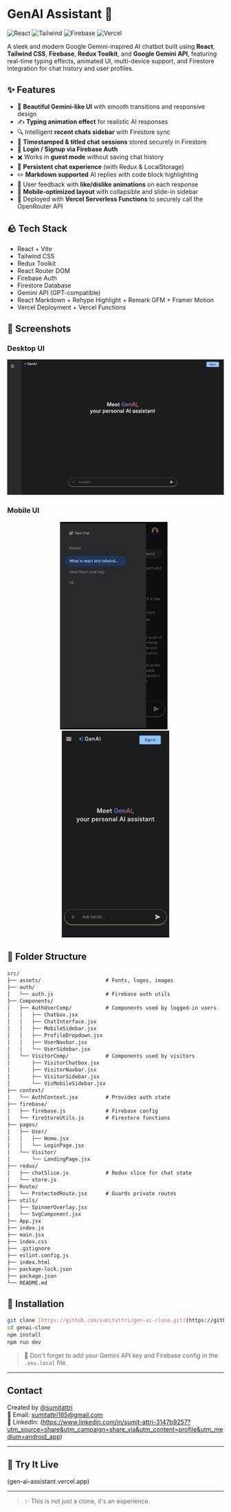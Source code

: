 # GenAI Assistant 🤖

![React](https://img.shields.io/badge/React-20232A?style=for-the-badge&logo=react)
![Tailwind](https://img.shields.io/badge/TailwindCSS-38B2AC?style=for-the-badge&logo=tailwind-css)
![Firebase](https://img.shields.io/badge/Firebase-FFCA28?style=for-the-badge&logo=firebase)
![Vercel](https://img.shields.io/badge/Vercel-000000?style=for-the-badge&logo=vercel)

A sleek and modern Google Gemini-inspired AI chatbot built using **React**, **Tailwind CSS**, **Firebase**, **Redux Toolkit**, and **Google Gemini API**, featuring real-time typing effects, animated UI, multi-device support, and Firestore integration for chat history and user profiles.

## ✨ Features

- 🎉 **Beautiful Gemini-like UI** with smooth transitions and responsive design
- ✍️ **Typing animation effect** for realistic AI responses
- 🔍 Intelligent **recent chats sidebar** with Firestore sync
- 📅 **Timestamped & titled chat sessions** stored securely in Firestore
- 👤 **Login / Signup via Firebase Auth**
- ✖️ Works in **guest mode** without saving chat history
- 📂 **Persistent chat experience** (with Redux & LocalStorage)
- ✏️ **Markdown supported** AI replies with code block highlighting
- 🙋 User feedback with **like/dislike animations** on each response
- 🚀 **Mobile-optimized layout** with collapsible and slide-in sidebar
- 🚧 Deployed with **Vercel Serverless Functions** to securely call the OpenRouter API

## 🪨 Tech Stack

- React + Vite
- Tailwind CSS
- Redux Toolkit
- React Router DOM
- Firebase Auth
- Firestore Database
- Gemini API (GPT-compatible)
- React Markdown + Rehype Highlight + Remark GFM + Framer Motion
- Vercel Deployment + Vercel Functions

## 📸 Screenshots

### Desktop UI

![Desktop Screenshot](<Screenshot 2025-07-17 at 12.18.25.png>)

### Mobile UI

<div align="center">
  <img src="image.png" alt="Mobile Sidebar" width="250" />
  &nbsp;
  <img src="image-1.png" alt="Mobile View" width="250" />
</div>

## 📂 Folder Structure

```
src/
├── assets/                     # Fonts, logos, images
├── auth/
│   └── auth.js                 # Firebase auth utils
├── Components/
│   ├── AuthUserComp/           # Components used by logged-in users
│   │   ├── Chatbox.jsx
│   │   ├── ChatInterface.jsx
│   │   ├── MobileSidebar.jsx
│   │   ├── ProfileDropdown.jsx
│   │   ├── UserNavbar.jsx
│   │   └── UserSidebar.jsx
│   └── VisitorComp/            # Components used by visitors
│       ├── VisitorChatbox.jsx
│       ├── VisitorNavbar.jsx
│       ├── VisitorSidebar.jsx
│       └── VisMobileSidebar.jsx
├── context/
│   └── AuthContext.jsx         # Provides auth state
├── firebase/
│   ├── firebase.js             # Firebase config
│   └── fireStoreUtils.js       # Firestore functions
├── pages/
│   ├── User/
│   │   ├── Home.jsx
│   │   └── LoginPage.jsx
│   └── Visitor/
│       └── LandingPage.jsx
├── redux/
│   ├── chatSlice.js            # Redux slice for chat state
│   └── store.js
├── Route/
│   └── ProtectedRoute.jsx      # Guards private routes
├── utils/
│   ├── SpinnerOverlay.jsx
│   └── SvgComponent.jsx
├── App.jsx
├── index.js
├── main.jsx
├── index.css
├── .gitignore
├── eslint.config.js
├── index.html
├── package-lock.json
├── package.json
└── README.md

```

## 🔧 Installation

```bash
git clone [https://github.com/sumitattri/gen-ai-clone.git](https://github.com/Sumiattri/GenAI_Assistant.git)
cd genai-clone
npm install
npm run dev
```

> 🚨 Don't forget to add your Gemini API key and Firebase config in the `.env.local` file.

---

## Contact

Created by [@sumitattri](https://github.com/Sumiattri)  
📧 Email: sumitattri165@gmail.com  
🔗 LinkedIn: (https://www.linkedin.com/in/sumit-attri-3147b9257?utm_source=share&utm_campaign=share_via&utm_content=profile&utm_medium=android_app)

---

## 🚀 Try It Live

(gen-ai-assistant.vercel.app)

---

> ✨ This is not just a clone, it's an experience.
